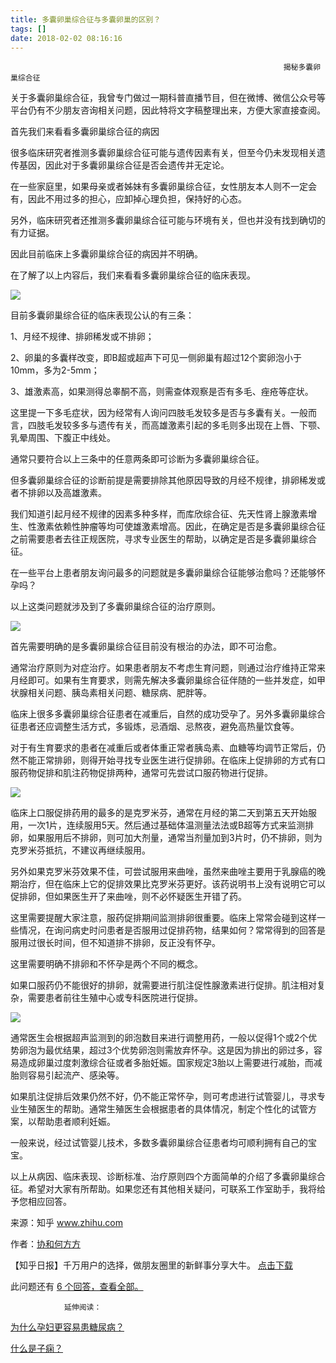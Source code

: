 ```yaml
---
title: 多囊卵巢综合征与多囊卵巢的区别？
tags: []
date: 2018-02-02 08:16:16
---
```


                                                                 揭秘多囊卵巢综合征

关于多囊卵巢综合征，我曾专门做过一期科普直播节目，但在微博、微信公众号等平台仍有不少朋友咨询相关问题，因此特将文字稿整理出来，方便大家直接查阅。

首先我们来看看多囊卵巢综合征的病因

很多临床研究者推测多囊卵巢综合征可能与遗传因素有关，但至今仍未发现相关遗传基因，因此对于多囊卵巢综合征是否会遗传并无定论。

在一些家庭里，如果母亲或者姊妹有多囊卵巢综合征，女性朋友本人则不一定会有，因此不用过多的担心，应卸掉心理负担，保持好的心态。

另外，临床研究者还推测多囊卵巢综合征可能与环境有关，但也并没有找到确切的有力证据。

因此目前临床上多囊卵巢综合征的病因并不明确。

在了解了以上内容后，我们来看看多囊卵巢综合征的临床表现。

![](https://pic2.zhimg.com/v2-86f0531eaea12be08b4eaccd62b12a85_b.jpg?rss)

目前多囊卵巢综合征的临床表现公认的有三条：

1、月经不规律、排卵稀发或不排卵；

2、卵巢的多囊样改变，即B超或超声下可见一侧卵巢有超过12个窦卵泡小于10mm，多为2-5mm；

3、雄激素高，如果测得总睾酮不高，则需查体观察是否有多毛、痤疮等症状。

这里提一下多毛症状，因为经常有人询问四肢毛发较多是否与多囊有关。一般而言，四肢毛发较多多与遗传有关，而高雄激素引起的多毛则多出现在上唇、下颚、乳晕周围、下腹正中线处。

通常只要符合以上三条中的任意两条即可诊断为多囊卵巢综合征。

但多囊卵巢综合征的诊断前提是需要排除其他原因导致的月经不规律，排卵稀发或者不排卵以及高雄激素。

我们知道引起月经不规律的因素多种多样，而库欣综合征、先天性肾上腺激素增生、性激素依赖性肿瘤等均可使雄激素增高。因此，在确定是否是多囊卵巢综合征之前需要患者去往正规医院，寻求专业医生的帮助，以确定是否是多囊卵巢综合征。

在一些平台上患者朋友询问最多的问题就是多囊卵巢综合征能够治愈吗？还能够怀孕吗？

以上这类问题就涉及到了多囊卵巢综合征的治疗原则。

![](https://pic3.zhimg.com/v2-b52784af81e4613b04197c8f564963a2_b.jpg?rss)

首先需要明确的是多囊卵巢综合征目前没有根治的办法，即不可治愈。

通常治疗原则为对症治疗。如果患者朋友不考虑生育问题，则通过治疗维持正常来月经即可。如果有生育要求，则需先解决多囊卵巢综合征伴随的一些并发症，如甲状腺相关问题、胰岛素相关问题、糖尿病、肥胖等。

临床上很多多囊卵巢综合征患者在减重后，自然的成功受孕了。另外多囊卵巢综合征患者还应调整生活方式，多锻炼，忌酒烟、忌熬夜，避免高热量饮食等。

对于有生育要求的患者在减重后或者体重正常者胰岛素、血糖等均调节正常后，仍然不能正常排卵，则得开始寻找专业医生进行促排卵。在临床上促排卵的方式有口服药物促排和肌注药物促排两种，通常可先尝试口服药物进行促排。

![](https://pic1.zhimg.com/v2-84aaa9299a8a66d9982e5134bf68505c_b.jpg?rss)

临床上口服促排药用的最多的是克罗米芬，通常在月经的第二天到第五天开始服用，一次1片，连续服用5天。然后通过基础体温测量法法或B超等方式来监测排卵，如果服用后不排卵，则可加大剂量，通常当剂量加到3片时，仍不排卵，则为克罗米芬抵抗，不建议再继续服用。

另外如果克罗米芬效果不佳，可尝试服用来曲唑，虽然来曲唑主要用于乳腺癌的晚期治疗，但在临床上它的促排效果比克罗米芬更好。该药说明书上没有说明它可以促排卵，但如果医生开了来曲唑，则不必怀疑医生开错了药。

这里需要提醒大家注意，服药促排期间监测排卵很重要。临床上常常会碰到这样一些情况，在询问病史时问患者是否服用过促排药物，结果如何？常常得到的回答是服用过很长时间，但不知道排不排卵，反正没有怀孕。

这里需要明确不排卵和不怀孕是两个不同的概念。

如果口服药仍不能很好的排卵，就需要进行肌注促性腺激素进行促排。肌注相对复杂，需要患者前往生殖中心或专科医院进行促排。

![](https://pic4.zhimg.com/v2-25c8c49c5b884a26828de05aff09e6bb_b.jpg?rss)

通常医生会根据超声监测到的卵泡数目来进行调整用药，一般以促得1个或2个优势卵泡为最优结果，超过3个优势卵泡则需放弃怀孕。这是因为排出的卵过多，容易造成卵巢过度刺激综合征或者多胎妊娠。国家规定3胎以上需要进行减胎，而减胎则容易引起流产、感染等。

如果肌注促排后效果仍然不好，仍不能正常怀孕，则可考虑进行试管婴儿，寻求专业生殖医生的帮助。通常生殖医生会根据患者的具体情况，制定个性化的试管方案，以帮助患者顺利妊娠。

一般来说，经过试管婴儿技术，多数多囊卵巢综合征患者均可顺利拥有自己的宝宝。

以上从病因、临床表现、诊断标准、治疗原则四个方面简单的介绍了多囊卵巢综合征。希望对大家有所帮助。如果您还有其他相关疑问，可联系工作室助手，我将给予您相应回答。

来源：知乎 www.zhihu.com

作者：[协和何方方](http://www.zhihu.com/people/he-fang-fang-69?utm_campaign=rss&utm_medium=rss&utm_source=rss&utm_content=author)

【知乎日报】千万用户的选择，做朋友圈里的新鲜事分享大牛。
        [点击下载](http://daily.zhihu.com?utm_source=rssyanwenzi&utm_campaign=tuijian&utm_medium=rssnormal)

此问题还有 [6 个回答，查看全部。](http://www.zhihu.com/question/40087943/answer/292314888?utm_campaign=rss&utm_medium=rss&utm_source=rss&utm_content=title)

                延伸阅读：

[为什么孕妇更容易患糖尿病？](http://www.zhihu.com/question/21801761?utm_campaign=rss&utm_medium=rss&utm_source=rss&utm_content=title)

[什么是子痫？](http://www.zhihu.com/question/21817578?utm_campaign=rss&utm_medium=rss&utm_source=rss&utm_content=title)